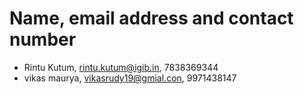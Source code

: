 # Name, email address and contact number
- Rintu Kutum, rintu.kutum@igib.in, 7838369344
- vikas maurya, vikasrudy19@gmial.con, 9971438147

